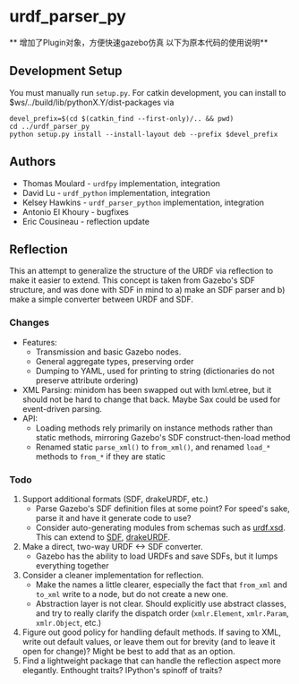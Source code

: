 # urdf_parser_py

**
增加了Plugin对象，方便快速gazebo仿真
以下为原本代码的使用说明**

## Development Setup

You must manually run `setup.py`. For catkin development, you can install to $ws/../build/lib/pythonX.Y/dist-packages via

	devel_prefix=$(cd $(catkin_find --first-only)/.. && pwd)
	cd ../urdf_parser_py
	python setup.py install --install-layout deb --prefix $devel_prefix

## Authors

*	Thomas Moulard - `urdfpy` implementation, integration
*	David Lu - `urdf_python` implementation, integration
*	Kelsey Hawkins - `urdf_parser_python` implementation, integration
*	Antonio El Khoury - bugfixes
*	Eric Cousineau - reflection update

## Reflection

This an attempt to generalize the structure of the URDF via reflection to make it easier to extend. This concept is taken from Gazebo's SDF structure, and was done with SDF in mind to a) make an SDF parser and b) make a simple converter between URDF and SDF.

### Changes

*	Features:
	*	Transmission and basic Gazebo nodes.
	*	General aggregate types, preserving order
	*	Dumping to YAML, used for printing to string (dictionaries do not preserve attribute ordering)
*	XML Parsing: minidom has been swapped out with lxml.etree, but it should not be hard to change that back. Maybe Sax could be used for event-driven parsing.
*	API:
	*	Loading methods rely primarily on instance methods rather than static methods, mirroring Gazebo's SDF construct-then-load method
	*	Renamed static `parse_xml()` to `from_xml()`, and renamed `load_*` methods to `from_*` if they are static

### Todo

1.	Support additional formats (SDF, drakeURDF, etc.)
	*	Parse Gazebo's SDF definition files at some point? For speed's sake, parse it and have it generate code to use?
	*	Consider auto-generating modules from schemas such as [urdf.xsd](https://github.com/ros/urdfdom/blob/master/xsd/urdf.xsd). This can extend to [SDF](http://sdformat.org/schemas/model.xsd), [drakeURDF](https://github.com/RobotLocomotion/drake/blob/master/drake/doc/drakeURDF.xsd).
2.	Make a direct, two-way URDF <-> SDF converter.
	*	Gazebo has the ability to load URDFs and save SDFs, but it lumps everything together
3.	Consider a cleaner implementation for reflection.
	*	Make the names a little clearer, especially the fact that `from_xml` and `to_xml` write to a node, but do not create a new one.
	*	Abstraction layer is not clear. Should explicitly use abstract classes, and try to really clarify the dispatch order (`xmlr.Element`, `xmlr.Param`, `xmlr.Object`, etc.)
4.	Figure out good policy for handling default methods. If saving to XML, write out default values, or leave them out for brevity (and to leave it open for change)? Might be best to add that as an option.
5.	Find a lightweight package that can handle the reflection aspect more elegantly. Enthought traits? IPython's spinoff of traits?
